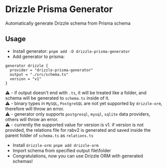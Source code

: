 # Drizzle Prisma Generator

Automatically generate Drizzle schema from Prisma schema

## Usage

-  Install generator: `pnpm add -D drizzle-prisma-generator`
-  Add generator to prisma:  
```Prisma
generator drizzle {
  provider = "drizzle-prisma-generator"
  output = "./src/schema.ts"
  version = "v1"
}
```
:warning: - if output doesn't end with `.ts`, it will be treated like a folder, and schema will be generated to `schema.ts` inside of it.  
:warning: - binary types in `MySQL`, `PostgreSQL` are not yet supported by `drizzle-orm`, therefore will throw an error.  
:warning: - generator only supports `postgresql`, `mysql`, `sqlite` data providers, others will throw an error.  
:warning: - currently the supported value for version is v1. if version is not provided, the relations file for rabv2 is generated and saved inside the parent folder of `schema.ts` as `relations.ts`

-  Install `drizzle-orm`: `pnpm add drizzle-orm`  
-  Import schema from specified output file\folder  
-  Congratulations, now you can use Drizzle ORM with generated schemas!